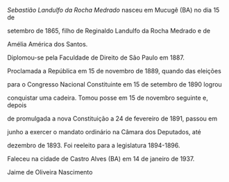 

*Sebastião Landulfo da Rocha Medrado* nasceu em Mucugê (BA) no dia 15 de

setembro de 1865, filho de Reginaldo Landulfo da Rocha Medrado e de

Amélia América dos Santos.



Diplomou-se pela Faculdade de Direito de São Paulo em 1887.



Proclamada a República em 15 de novembro de 1889, quando das eleições

para o Congresso Nacional Constituinte em 15 de setembro de 1890 logrou

conquistar uma cadeira. Tomou posse em 15 de novembro seguinte e, depois

de promulgada a nova Constituição a 24 de fevereiro de 1891, passou em

junho a exercer o mandato ordinário na Câmara dos Deputados, até

dezembro de 1893. Foi reeleito para a legislatura 1894-1896.



Faleceu na cidade de Castro Alves (BA) em 14 de janeiro de 1937.



Jaime de Oliveira Nascimento



